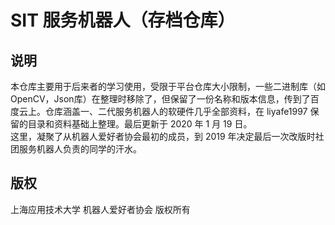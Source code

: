 # SIT 服务机器人（存档仓库）

## 说明
本仓库主要用于后来者的学习使用，受限于平台仓库大小限制，一些二进制库（如 OpenCV，Json库）在整理时移除了，但保留了一份名称和版本信息，传到了百度云上。仓库涵盖一、二代服务机器人的软硬件几乎全部资料，在 liyafe1997 保留的目录和资料基础上整理。最后更新于 2020 年 1 月 19 日。  
这里，凝聚了从机器人爱好者协会最初的成员，到 2019 年决定最后一次改版时社团服务机器人负责的同学的汗水。  


## 版权
上海应用技术大学 机器人爱好者协会 版权所有
